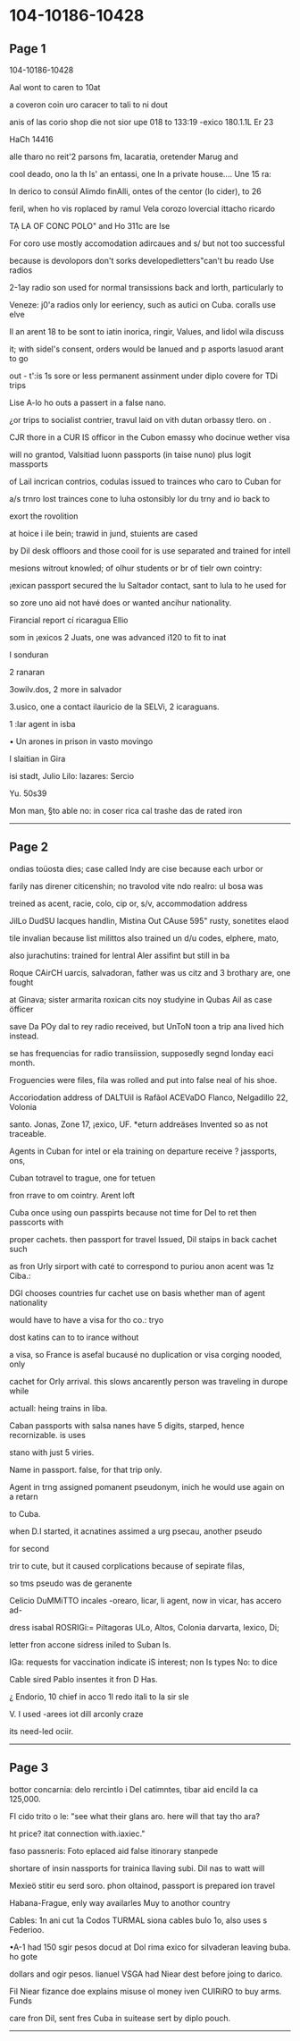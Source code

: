 # 104-10186-10428

## Page 1

104-10186-10428

Aal wont to caren to 10at

a coveron coin uro caracer to tali to ni dout

anis of las corio shop die not sior upe 018 to 133:19 -exico 180.1.1L Er 23

HaCh 14416

alle tharo no reit'2 parsons fm, lacaratia, oretender Marug and

cool deado, ono la th ls' an entassi, one ln a private house.... Une 15 ra:

In derico to consúl Alimdo finAlli, ontes of the centor (lo cider), to 26

feril, when ho vis roplaced by ramul Vela corozo lovercial ittacho ricardo

TẠ LA OF CONC POLO" and Ho 311c are Ise

For coro use mostly accomodation adircaues and s/ but not too successful

because is devolopors don't sorks developedletters"can't bu reado Use radios

2-1ay radio son used for normal transissions back and lorth, particularly to

Veneze: j0'a radios only lor eeriency, such as autici on Cuba. coralls use elve

Il an arent 18 to be sont to iatin inorica, ringir, Values, and lidol wila discuss

it; with sidel's consent, orders would be lanued and p asports lasuod arant to go

out - t':is 1s sore or less permanent assinment under diplo covere for TDi trips

Lise A-lo ho outs a passert in a false nano.

¿or trips to socialist contrier, travul laid on vith dutan orbassy tlero. on .

CJR thore in a CUR IS officor in the Cubon emassy who docinue wether visa

will no grantod, Valsitiad luonn passports (in taise nuno) plus logit massports

of Lail incrican contrios, codulas issued to trainces who caro to Cuban for

a/s trnro lost trainces cone to luha ostonsibly lor du trny and io back to

exort the rovolition

at hoice i ile bein; trawid in jund, stuients are cased

by Dil desk offloors and those cooil for is use separated and trained for intell

mesions witrout knowled; of olhur students or br of tielr own cointry:

¡exican passport secured the lu Saltador contact, sant to lula to he used for

so zore uno aid not havé does or wanted ancihur nationality.

Firancial report cí ricaragua Ellio

som in ¡exicos 2 Juats, one was advanced i120 to fit to inat

I sonduran

2 ranaran

3owilv.dos, 2 more in salvador

3.usico, one a contact ilauricio de la SELVi, 2 icaraguans.

1 :lar agent in isba

• Un arones in prison in vasto movingo

I slaitian in Gira

isi stadt, Julio Lilo: lazares: Sercio

Yu. 50s39

Mon man, §to able no: in coser rica cal trashe das de rated iron

---

## Page 2

ondias toüosta dies; case called Indy are cise because each urbor or

farily nas direner citicenshin; no travolod vite ndo realro: ul bosa was

treined as acent, racie, colo, cip or, s/v, accommodation address

JilLo DudSU lacques handlin, Mistina Out CAuse 595" rusty, sonetites elaod

tile invalian because list milittos also trained un d/u codes, elphere, mato,

also jurachutins: trained for lentral Aler assifint but still in ba

Roque CAirCH uarcis, salvadoran, father was us citz and 3 brothary are, one fought

at Ginava; sister armarita roxican cits noy studyine in Qubas Ail as case öfficer

save Da POy dal to rey radio received, but UnToN toon a trip ana lived hich instead.

se has frequencias for radio transiission, supposedly segnd londay eaci month.

Froguencies were files, fila was rolled and put into false neal of his shoe.

Accoriodation address of DALTUil is Rafãol ACEVaDO Flanco, Nelgadillo 22, Volonia

santo. Jonas, Zone 17, ¡exico, UF. *eturn addreäses Invented so as not traceable.

Agents in Cuban for intel or ela training on departure receive ? jassports, ons,

Cuban totravel to trague, one for tetuen

fron rrave to om cointry. Arent loft

Cuba once using oun passpirts because not time for Del to ret then passcorts with

proper cachets. then passport for travel Issued, Dil staips in back cachet such

as fron Urly sirport with caté to correspond to puriou anon acent was 1z Ciba.:

DGI chooses countries fur cachet use on basis whether man of agent nationality

would have to have a visa for tho co.: tryo

dost katins can to to irance without

a visa, so France is asefal bucausé no duplication or visa corging nooded, only

cachet for Orly arrival. this slows ancarently person was traveling in durope while

actuall: heing trains in liba.

Caban passports with salsa nanes have 5 digits, starped, hence recornizable. is uses

stano with just 5 viries.

Name in passport. false, for that trip only.

Agent in trng assigned pomanent pseudonym, inich he would use again on a retarn

to Cuba.

when D.I started, it acnatines assimed a urg psecau, another pseudo

for second

trir to cute, but it caused corplications because of sepirate filas,

so tms pseudo was de geranente

Celicio DuMMiTTO incales -orearo, licar, li agent, now in vicar, has accero ad-

dress isabal ROSRIGi:= Piltagoras ULo, Altos, Colonia darvarta, lexico, Di;

letter fron accone sidress iniled to Suban Is.

IGa: requests for vaccination indicate iS interest; non Is types No: to dice

Cable sired Pablo insentes it fron D Has.

¿ Endorio, 10 chief in acco 1l redo itali to la sir sle

V. I used -arees iot dill arconly craze

its need-led ociir.

---

## Page 3

bottor concarnia: delo rercintlo i Del catimntes, tibar aid encild la ca 125,000.

FI cido trito o le: "see what their glans aro. here will that tay tho ara?

ht price? itat connection with.iaxiec."

faso passneris: Foto eplaced aid false itinorary stanpede

shortare of insin nassports for trainica llaving subi. DiI nas to watt will

Mexieö stitir eu serd soro. phon oltainod, passport is prepared ion travel

Habana-Frague, enly way availarles Muy to anothor country

Cables: 1n ani cut 1a Codos TURMAL siona cables bulo 1o, also uses s Federioo.

•A-1 had 150 sgir pesos docud at Dol rima exico for silvaderan leaving buba. ho gote

dollars and ogir pesos. lianuel VSGA had Niear dest before joing to darico.

Fil Niear fizance doe explains misuse ol money iven CUIRiRO to buy arms. Funds

care fron Dil, sent fres Cuba in suitease sert by diplo pouch.

---


